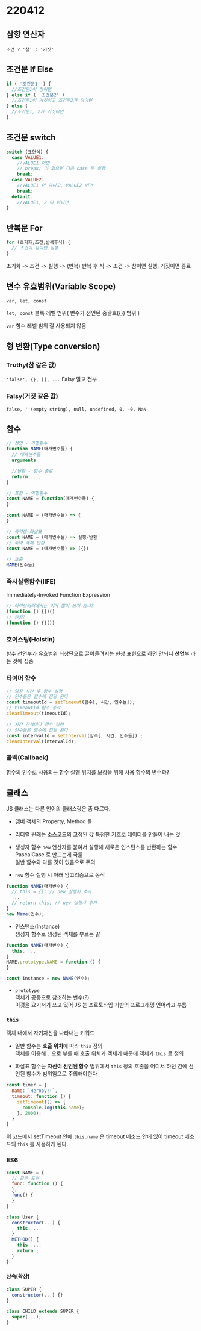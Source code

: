 # 220412

## 삼항 연산자
`조건 ? '참' : '거짓'`

## 조건문 If Else
```js
if ( '조건문1' ) {
  //조건문1이 참이면
} else if ( '조건문2' )
  //조건문1이 거짓이고 조건문2가 참이면
} else {
  //조거문1, 2가 거짓이면
}
```

## 조건문 switch
```js
switch (표현식) {
  case VALUE1:
    //VALUE1 이면
    // break; 가 없으면 다음 case 문 실행
    break;
  case VALUE2:
    //VALUE1 이 아니고, VALUE2 이면
    break;
  default:
    //VALUE1, 2 이 아니면
}
```

## 반복문 For
```js
for (초기화;조건;반복후식) {
  // 조건이 참이면 실행
}
```

초기화 -> 조건 -> 실행 ->
(반복)
반복 후 식 -> 조건 -> 참이면 실행, 거짓이면 종료

## 변수 유효범위(Variable Scope)
`var, let, const`

`let, const`
블록 레벨 범위( 변수가 선언된 중괄호({}) 범위 )

`var`
함수 레벨 범위
잘 사용되지 않음

## 형 변환(Type conversion)

### Truthy(참 같은 값)
`'false', {}, [], ...`
Falsy 말고 전부

### Falsy(거짓 같은 값)
`false, ''(empty string), null, undefined, 0, -0, NaN`

## 함수
```js
// 선언 - 기명함수
function NAME(매개변수들) {
  // 매개변수들
  arguments

  //반환 - 함수 종료
  return ...;
}

// 표현 - 익명함수
const NAME = function(매개변수들) {
}

const NAME = (매개변수들) => {
}

// 축약형-화살표
const NAME = (매개변수들) => 실행/반환
// 축약 객체 반환
const NAME = (매개변수들) => ({})

// 호출
NAME(인수들)
```

### 즉시실행함수(IIFE)
Immediately-Invoked Function Expression
```js
// 라이브러리에서는 이거 많이 쓰지 않나?
(function () {})()
// 권장?
(function () {}())
```

### 호이스팅(Hoistin)
함수 선언부가 유효범위 최상단으로 끌어올려지는 현상
표현으로 하면 안되니 **선언**부 라는 것에 집중

### 타이머 함수
```js
// 일정 시간 후 함수 실행
// 인수들은 함수에 전달 된다
const timeoutId = setTimeout(함수[, 시간, 인수들]);
// timeoutId 함수 종료
clearTimeout(timeoutId);

// 시간 간격마다 함수 실행
// 인수들은 함수에 전달 된다
const intervalId = setInterval(함수[, 시간, 인수들]) ;
clearInterval(intervalId);
```

### 콜백(Callback)
함수의 인수로 사용되는 함수
실행 위치를 보장을 위해 사용
함수의 변수화?

## 클래스
JS 클래스는 다른 언어의 클래스랑은 좀 다르다.

- 맴버
  객체의 Property, Method 들

- 리터럴
  원래는 소스코드의 고정된 값
  특정한 기호로 데이터를 만들어 내는 것

- 생성자 함수
  `new` 연산자를 붙여서 실행해 새로운 인스턴스를 반환하는 함수 
  PascalCase 로 만드는게 국룰  
  일반 함수와 다를 것이 없음으로 주의

- `new`
  함수 실행 시 아래 암고리즘으로 동작
```js
function NAME(매개변수) {
  // this = {}; // new 실행시 추가
  ...
  // return this; // new 실행시 추가
}
new Name(인수);
```
- 인스턴스(Instance)  
  생성자 함수로 생성된 객체를 부르는 말

```js
function NAME(매개변수) {
  this. ...
}
NAME.prototype.NAME = function () {
}

const instance = new NAME(인수);
```

- `prototype`  
  객체가 공통으로 참조하는 변수(?)  
  이것을 요기저기 쓰고 있어 JS 는 프로토타입 기반의 프로그래밍 언어라고 부름

### `this`
객체 내에서 자기자신을 나타내는 키워드
- 일반 함수는 **호출 위치**에 따라 `this` 정의  
  객체를 이용해 `.` 으로 부를 때 호출 위치가 객체기 때문에 객체가 `this` 로 정의

- 화살표 함수는 **자신이 선언된 함수** 범위에서 `this` 정의
  호출을 어디서 하던 간에 선언된 함수가 범위임으로 주의해야한다

```js
const timer = {
  name: `Heropy!!`,
  timeout: function () {
    setTimeout(() => {
      console.log(this.name);
    }, 2000);
  }
}
```
위 코드에서 setTimeout 안에 `this.name` 은 timeout 메소드 안에 있어 timeout 메소드의 `this` 를 사용하게 된다.

### ES6
```js
const NAME = {
  // 같은 표현
  func: function () {
  },
  func() {
  }
}

```

```js
class User {
  constructor(...) {
    this. ...
  }
  METHOD() {
    this. ...
    return ;
  }
}
```

#### 상속(확장)
```js
class SUPER {
  constructor(...) {}
}

class CHILD extends SUPER {
  super(...);
}

```